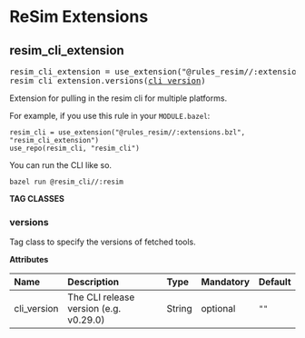 <!-- Generated with Stardoc: http://skydoc.bazel.build -->

# ReSim Extensions

<a id="resim_cli_extension"></a>

## resim_cli_extension

<pre>
resim_cli_extension = use_extension("@rules_resim//:extensions.bzl", "resim_cli_extension")
resim_cli_extension.versions(<a href="#resim_cli_extension.versions-cli_version">cli_version</a>)
</pre>

Extension for pulling in the resim cli for multiple platforms.

For example, if you use this rule in your `MODULE.bazel`:
```
resim_cli = use_extension("@rules_resim//:extensions.bzl", "resim_cli_extension")
use_repo(resim_cli, "resim_cli")
```
You can run the CLI like so.
```
bazel run @resim_cli//:resim
```


**TAG CLASSES**

<a id="resim_cli_extension.versions"></a>

### versions

Tag class to specify the versions of fetched tools.

**Attributes**

| Name  | Description | Type | Mandatory | Default |
| :------------- | :------------- | :------------- | :------------- | :------------- |
| <a id="resim_cli_extension.versions-cli_version"></a>cli_version |  The CLI release version (e.g. v0.29.0)   | String | optional |  `""`  |


